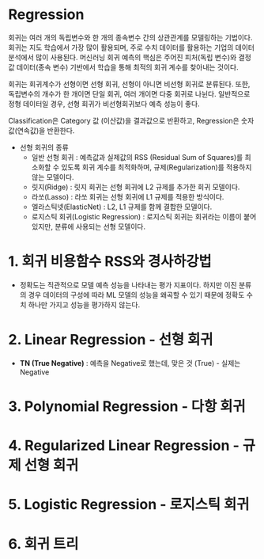 # Regression
회귀는 여러 개의 독립변수와 한 개의 종속변수 간의 상관관계를 모델링하는 기법이다. 회귀는 지도 학습에서 가장 많이 활용되며, 주로 수치 데이터를 활용하는 기업의 데이터 분석에서 많이 사용된다.
머신러닝 회귀 예측의 핵심은 주어진 피처(독립 변수)와 결정 값 데이터(종속 변수) 기반에서 학습을 통해 최적의 회귀 계수를 찾아내는 것이다.

회귀는 회귀계수가 선형이면 선형 회귀, 선형이 아니면 비선형 회귀로 분류된다. 또한, 독립변수의 개수가 한 개이면 단일 회귀, 여러 개이면 다중 회귀로 나뉜다.
일반적으로 정형 데이터일 경우, 선형 회귀가 비선형회귀보다 예측 성능이 좋다.

Classification은 Category 값 (이산값)을 결과값으로 반환하고, Regression은 숫자값(연속값)을 반환한다.

* 선형 회귀의 종류
  - 일반 선형 회귀 : 예측값과 실제값의 RSS (Residual Sum of Squares)를 최소화할 수 있도록 회귀 계수를 최적화하며, 규제(Regularization)를 적용하지 않는 모델이다.
  - 릿지(Ridge) : 릿지 회귀는 선형 회귀에 L2 규제를 추가한 회귀 모델이다.
  - 라쏘(Lasso) : 라쏘 회귀는 선형 회귀에 L1 규제를 적용한 방식이다.
  - 엘라스틱넷(ElasticNet) : L2, L1 규제를 함께 결합한 모델이다.
  - 로지스틱 회귀(Logistic Regression) : 로지스틱 회귀는 회귀라는 이름이 붙어 있지만, 분류에 사용되는 선형 모델이다.


# 1. 회귀 비용함수 RSS와 경사하강법  


* 정확도는 직관적으로 모델 예측 성능을 나타내는 평가 지표이다. 하지만 이진 분류의 경우 데이터의 구성에 따라 ML 모델의 성능을 왜곡할 수 있기 때문에 정확도 수치 하나만 가지고 성능을 평가하지 않는다.  
 


# 2. Linear Regression - 선형 회귀  

* **TN (True Negative)** : 예측을 Negative로 했는데, 맞은 것 (True) - 실제는 Negative  


# 3. Polynomial Regression - 다항 회귀  


# 4. Regularized Linear Regression - 규제 선형 회귀  


# 5. Logistic Regression - 로지스틱 회귀


# 6. 회귀 트리
